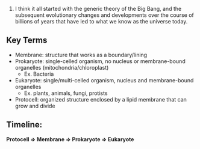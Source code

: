 1. I think it all started with the generic theory of the Big Bang, and the subsequent evolutionary changes and developments over the course of billions of years that have led to what we know as the universe today.

## Key Terms
- Membrane: structure that works as a boundary/lining
- Prokaryote: single-celled organism, no nucleus or membrane-bound organelles (mitochondria/chloroplast)
	- Ex. Bacteria
- Eukaryote: single/multi-celled organism, nucleus and membrane-bound organelles
	- Ex. plants, animals, fungi, protists
- Protocell: organized structure enclosed by a lipid membrane that can grow and divide

## Timeline: 
**Protocell => Membrane => Prokaryote => Eukaryote**

